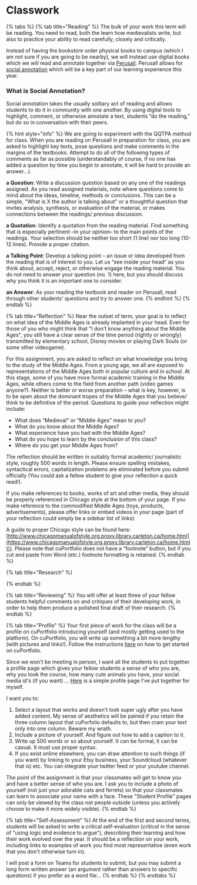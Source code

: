 # Classwork

{% tabs %}
{% tab title="Reading" %}
The bulk of your work this term will be reading. You need to read, both the learn how medievalists write, but also to practice your ability to read carefully, closely and critically.

Instead of having the bookstore order physical books to campus \(which I am not sure if you are going to be nearby\), we will instead use digital books which we will read and annotate together via [Perusall](../../digital-tools/perusall/).  Perusall allows for [social annotation](http://www.grandviewcetl.org/tools-for-teaching-social-annotation/) which will be a key part of our learning experience this year. 

### What is Social Annotation?

Social annotation takes the usually solitary act of reading and allows students to do it in community with one another. By using digital tools to highlight, comment, or otherwise annotate a text, students “do the reading,” but do so in conversation with their peers.

{% hint style="info" %}
We are going to experiment with the QQTPA method for class.  When you are reading on Perusall in preparation for class, you are asked to highlight key texts, pose questions and make comments in the margins of the textbooks. Attempt to do all of the following types of comments as far as possible \(understandably of course, if no one has added a question by time you begin to annotate, it will be hard to provide an answer...\). 

**a Question**: Write a discussion question based on any one of the readings assigned. As you read assigned materials, note where questions come to mind about the ideas, timeline, methods or conclusions. This can be a simple, "What is X the author is talking about" or a thoughtful question that invites analysis, synthesis, or evaluation of the material, or makes connections between the readings/ previous discussion.

**a Quotation**: Identify a quotation from the reading material. Find something that is especially pertinent –in your opinion– to the main points of the readings. Your selection should be neither too short \(1 line\) nor too long \(10-12 lines\). Provide a proper citation.

**a Talking Point**: Develop a talking point – an issue or idea developed from the reading that is of interest to you. Let us “see inside your head” as you think about, accept, reject, or otherwise engage the reading material. You do not need to answer your question \(no. 1\) here, but you should discuss why you think it is an important one to consider.

**an Answer**: As your reading the textbook and reader on Perusall, read through other students' questions and try to answer one. 
{% endhint %}
{% endtab %}

{% tab title="Reflection" %}
Near the outset of term, your goal is to reflect on what idea of the Middle Ages is already implanted in your head. Even for those of you who might think that "I don't know anything about the Middle Ages", you still have a clear sense of the time period \(rightly or wrongly\) transmitted by elementary school, Disney movies or playing Dark Souls \(or some other videogame\). 

For this assignment, you are asked to reflect on what knowledge you bring to the study of the Middle Ages. From a young age, we all are exposed to representations of the Middle Ages both in popular culture and in school. At this stage, some of you have more formal academic training in the Middle Ages, while others come to the field from another path \(video games anyone?\). Neither is better or worse preparation – what is key, however, is to be open about the dominant tropes of the Middle Ages that you believe/ think to be definitive of the period. Questions to guide your reflection might include:

* What does “Medieval” or “Middle Ages” mean to you?
* What do you know about the Middle Ages?
* What experience have you had with the Middle Ages?
* What do you hope to learn by the conclusion of this class?
* Where do you get your Middle Ages from?

The reflection should be written in suitably formal academic/ journalistic style, roughly 500 words in length. Please ensure spelling mistakes, syntactical errors, capitalization problems are eliminated before you submit officially \(You could ask a fellow student to give your reflection a quick read!\).

If you make references to books, works of art and other media, they should be properly referenced in Chicago style at the bottom of your page. If you make reference to the commodified Middle Ages \(toys, products, advertisements\), please offer links or embed videos in your page \(part of your reflection could simply be a sidebar list of links\)

A guide to proper Chicago style can be found here: [http://www.chicagomanualofstyle.org.proxy.library.carleton.ca/home.html](https://www.chicagomanualofstyle.org.proxy.library.carleton.ca/home.html)\). Please note that cuPortfolio does not have a “footnote” button, but if you cut and paste from Word \(etc.\) footnote formatting is retained.
{% endtab %}

{% tab title="Research" %}

{% endtab %}

{% tab title="Reviewing" %}
You will offer at least three of your fellow students helpful comments on and critiques of their developing work, in order to help them produce a polished final draft of their research. 
{% endtab %}

{% tab title="Profile" %}
Your first piece of work for the class will be a profile on cuPortfolio introducing yourself \(and mostly getting used to the platform\). On cuPortfolio, you will write up something a bit more lengthy \(with pictures and links!\). Follow the instructions [here](../../digital-tools/culearn/untitled.md) on how to get started on cuPortfolio. 

Since we won't be meeting in person, I want all the students to put together a profile page which gives your fellow students a sense of who you are, why you took the course, how many cute animals you have, your social media id's \(if you want\) ... [Here](https://cuportfolio.carleton.ca/view/view.php?t=R0JhOVq2vQu3xfWjiceY) is a simple profile page I've put together for myself. 

I want you to:

1. Select a layout that works and doesn't look super ugly after you have added content. My sense of aesthetics will be pained if you retain the three column layout that cuPorfolio defaults to, but then cram your text only into one column. Beware my wrath.
2. Include a picture of yourself. And figure out how to add a caption to it. 
3. Write up 500 words or so about yourself. It can be formal, it can be casual. It must use proper syntax. 
4. If you exist online elsewhere, you can draw attention to such things \(if you want\) by linking to your Etsy business, your Soundcloud \(whatever that is\) etc. You can integrate your twitter feed or your youtube channel.

The point of the assignment is that your classmates will get to know you and have a better sense of who you are. I ask you to include a photo of yourself \(not just your adorable cats and ferrets\) so that your classmates can learn to associate your name with a face. These "Student Profile" pages can only be viewed by the class not people outside \(unless you actively choose to make it more widely visible\).
{% endtab %}

{% tab title="Self-Assessment" %}
At the end of the first and second terms, students will be asked to write a critical self-evaluation \(_critical_ in the sense of "using logic and evidence to argue"\), describing their learning and how their work evolved over the year. It should be a reflection on your work, including links to examples of work you find most representative \(even work that you don't otherwise turn in\).

I will post a form on Teams for students to submit, but you may submit a long form written answer \(an argument rather than answers to specific questions\) if you prefer as a word file...
{% endtab %}
{% endtabs %}

